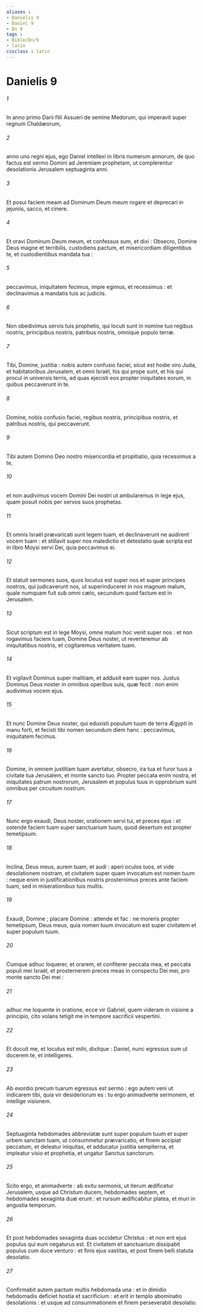 ```yaml
---
aliases : 
- Danielis 9
- Daniel 9
- Dn 9
tags : 
- Bible/Dn/9
- latin
cssclass : latin
---
```


# Danielis 9

###### 1
In anno primo Darii filii Assueri de semine Medorum, qui imperavit super regnum Chaldæorum,
###### 2
anno uno regni ejus, ego Daniel intellexi in libris numerum annorum, de quo factus est sermo Domini ad Jeremiam prophetam, ut complerentur desolationis Jerusalem septuaginta anni.
###### 3
Et posui faciem meam ad Dominum Deum meum rogare et deprecari in jejuniis, sacco, et cinere.
###### 4
Et oravi Dominum Deum meum, et confessus sum, et dixi : Obsecro, Domine Deus magne et terribilis, custodiens pactum, et misericordiam diligentibus te, et custodientibus mandata tua :
###### 5
peccavimus, iniquitatem fecimus, impie egimus, et recessimus : et declinavimus a mandatis tuis ac judiciis.
###### 6
Non obedivimus servis tuis prophetis, qui locuti sunt in nomine tuo regibus nostris, principibus nostris, patribus nostris, omnique populo terræ.
###### 7
Tibi, Domine, justitia : nobis autem confusio faciei, sicut est hodie viro Juda, et habitatoribus Jerusalem, et omni Israël, his qui prope sunt, et his qui procul in universis terris, ad quas ejecisti eos propter iniquitates eorum, in quibus peccaverunt in te.
###### 8
Domine, nobis confusio faciei, regibus nostris, principibus nostris, et patribus nostris, qui peccaverunt.
###### 9
Tibi autem Domino Deo nostro misericordia et propitiatio, quia recessimus a te,
###### 10
et non audivimus vocem Domini Dei nostri ut ambularemus in lege ejus, quam posuit nobis per servos suos prophetas.
###### 11
Et omnis Israël prævaricati sunt legem tuam, et declinaverunt ne audirent vocem tuam : et stillavit super nos maledictio et detestatio quæ scripta est in libro Moysi servi Dei, quia peccavimus ei.
###### 12
Et statuit sermones suos, quos locutus est super nos et super principes nostros, qui judicaverunt nos, ut superinduceret in nos magnum malum, quale numquam fuit sub omni cælo, secundum quod factum est in Jerusalem.
###### 13
Sicut scriptum est in lege Moysi, omne malum hoc venit super nos : et non rogavimus faciem tuam, Domine Deus noster, ut reverteremur ab iniquitatibus nostris, et cogitaremus veritatem tuam.
###### 14
Et vigilavit Dominus super malitiam, et adduxit eam super nos. Justus Dominus Deus noster in omnibus operibus suis, quæ fecit : non enim audivimus vocem ejus.
###### 15
Et nunc Domine Deus noster, qui eduxisti populum tuum de terra Ægypti in manu forti, et fecisti tibi nomen secundum diem hanc : peccavimus, iniquitatem fecimus.
###### 16
Domine, in omnem justitiam tuam avertatur, obsecro, ira tua et furor tuus a civitate tua Jerusalem, et monte sancto tuo. Propter peccata enim nostra, et iniquitates patrum nostrorum, Jerusalem et populus tuus in opprobrium sunt omnibus per circuitum nostrum.
###### 17
Nunc ergo exaudi, Deus noster, orationem servi tui, et preces ejus : et ostende faciem tuam super sanctuarium tuum, quod desertum est propter temetipsum.
###### 18
Inclina, Deus meus, aurem tuam, et audi : aperi oculos tuos, et vide desolationem nostram, et civitatem super quam invocatum est nomen tuum : neque enim in justificationibus nostris prosternimus preces ante faciem tuam, sed in miserationibus tuis multis.
###### 19
Exaudi, Domine ; placare Domine : attende et fac : ne moreris propter temetipsum, Deus meus, quia nomen tuum invocatum est super civitatem et super populum tuum.
###### 20
Cumque adhuc loquerer, et orarem, et confiterer peccata mea, et peccata populi mei Israël, et prosternerem preces meas in conspectu Dei mei, pro monte sancto Dei mei :
###### 21
adhuc me loquente in oratione, ecce vir Gabriel, quem videram in visione a principio, cito volans tetigit me in tempore sacrificii vespertini.
###### 22
Et docuit me, et locutus est mihi, dixitque : Daniel, nunc egressus sum ut docerem te, et intelligeres.
###### 23
Ab exordio precum tuarum egressus est sermo : ego autem veni ut indicarem tibi, quia vir desideriorum es : tu ergo animadverte sermonem, et intellige visionem.
###### 24
Septuaginta hebdomades abbreviatæ sunt super populum tuum et super urbem sanctam tuam, ut consummetur prævaricatio, et finem accipiat peccatum, et deleatur iniquitas, et adducatur justitia sempiterna, et impleatur visio et prophetia, et ungatur Sanctus sanctorum.
###### 25
Scito ergo, et animadverte : ab exitu sermonis, ut iterum ædificetur Jerusalem, usque ad Christum ducem, hebdomades septem, et hebdomades sexaginta duæ erunt : et rursum ædificabitur platea, et muri in angustia temporum.
###### 26
Et post hebdomades sexaginta duas occidetur Christus : et non erit ejus populus qui eum negaturus est. Et civitatem et sanctuarium dissipabit populus cum duce venturo : et finis ejus vastitas, et post finem belli statuta desolatio.
###### 27
Confirmabit autem pactum multis hebdomada una : et in dimidio hebdomadis deficiet hostia et sacrificium : et erit in templo abominatio desolationis : et usque ad consummationem et finem perseverabit desolatio.

